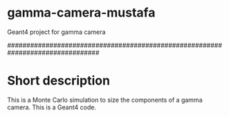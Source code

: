 # gamma-camera-mustafa
Geant4 project for gamma camera

################################################################################
# Short description
This is a Monte Carlo simulation to size the components of a gamma camera.
This is a Geant4 code.